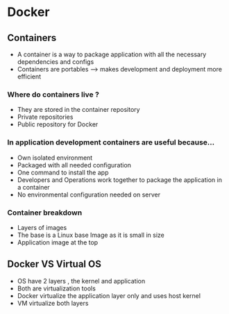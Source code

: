 # Docker

## Containers
- A container is a way to package application with all the necessary dependencies and configs
- Containers are portables --> makes development and deployment more efficient

### Where do containers live ?
- They are stored in the container repository
- Private repositories
- Public repository for Docker

### In application development containers are useful because...
- Own isolated environment
- Packaged with all needed configuration
- One command to install the app
- Developers and Operations work together to package the application in a container
- No environmental configuration needed on server

### Container breakdown
- Layers of images
- The base is a Linux base Image as it is small in size
- Application image at the top

## Docker VS Virtual OS
- OS have 2 layers , the kernel and application
- Both are virtualization tools
- Docker virtualize the application layer only and uses host kernel
- VM virtualize both layers
